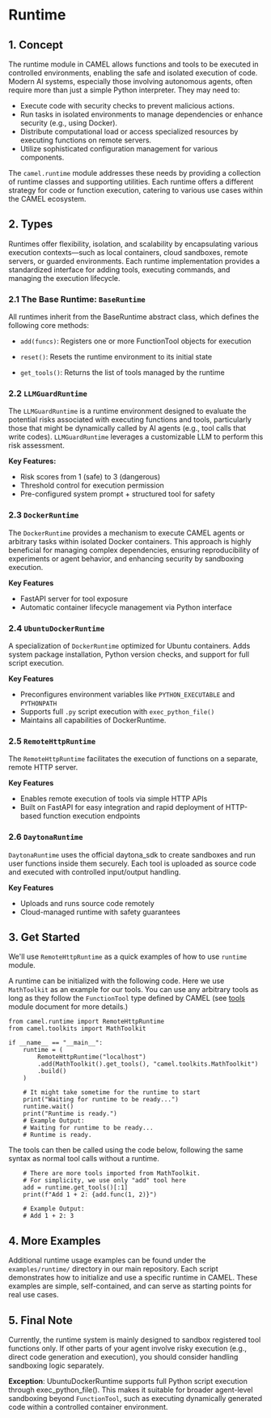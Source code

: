 # Runtime

## 1. Concept
The runtime module in CAMEL allows functions and tools to be executed in 
controlled environments, enabling the safe and isolated execution of code.
Modern AI systems, especially those involving autonomous agents, often 
require more than just a simple Python interpreter. They may need to:

- Execute code with security checks to prevent malicious actions.
- Run tasks in isolated environments to manage dependencies or enhance 
security (e.g., using Docker).
- Distribute computational load or access specialized resources by executing 
functions on remote servers.
- Utilize sophisticated configuration management for various components.

The `camel.runtime` module addresses these needs by providing a collection of 
runtime classes and supporting utilities. Each runtime offers a different 
strategy for code or function execution, catering to various use cases within 
the CAMEL ecosystem.

## 2. Types
Runtimes offer flexibility, isolation, and scalability by encapsulating 
various execution contexts—such as local containers, cloud sandboxes, 
remote servers, or guarded environments.
Each runtime implementation provides a standardized interface for adding 
tools, executing commands, and managing the execution lifecycle.

### 2.1 The Base Runtime: `BaseRuntime`
All runtimes inherit from the BaseRuntime abstract class, which defines the 
following core methods:

- `add(funcs)`: Registers one or more FunctionTool objects for execution

- `reset()`: Resets the runtime environment to its initial state

- `get_tools()`: Returns the list of tools managed by the runtime

### 2.2 `LLMGuardRuntime`

The `LLMGuardRuntime` is a runtime environment designed to evaluate 
the potential risks associated with executing functions and tools, 
particularly those that might be dynamically called by AI agents 
(e.g., tool calls that write codes).
`LLMGuardRuntime` leverages a customizable LLM to
perform this risk assessment.

**Key Features:**

- Risk scores from 1 (safe) to 3 (dangerous)
- Threshold control for execution permission
- Pre-configured system prompt + structured tool for safety

### 2.3 `DockerRuntime`

The `DockerRuntime` provides a mechanism to
execute CAMEL agents or arbitrary tasks
within isolated Docker containers. This approach is highly beneficial
for managing complex dependencies, 
ensuring reproducibility of experiments or agent behavior, 
and enhancing security by sandboxing execution.

**Key Features**

- FastAPI server for tool exposure
- Automatic container lifecycle management via Python interface

### 2.4 `UbuntuDockerRuntime`
A specialization of `DockerRuntime` optimized for Ubuntu containers. 
Adds system package installation, Python version checks, 
and support for full script execution.

**Key Features**

- Preconfigures environment variables like `PYTHON_EXECUTABLE` and `PYTHONPATH`
- Supports full `.py` script execution with `exec_python_file()`
- Maintains all capabilities of DockerRuntime.

### 2.5 `RemoteHttpRuntime`

The `RemoteHttpRuntime` facilitates the execution of functions on a separate,
remote HTTP server. 

**Key Features**

- Enables remote execution of tools via simple HTTP APIs
- Built on FastAPI for easy integration and rapid deployment
 of HTTP-based function execution endpoints

### 2.6 `DaytonaRuntime`

`DaytonaRuntime` uses the official daytona_sdk to create sandboxes and run user
functions inside them securely.
Each tool is uploaded as source code and executed with controlled input/output
handling.

**Key Features**
- Uploads and runs source code remotely
- Cloud-managed runtime with safety guarantees



## 3. Get Started

We'll use `RemoteHttpRuntime` as a quick examples of how to use 
`runtime` module.

A runtime can be initialized with the following code. Here we use
`MathToolkit` as an example for our tools. You can use any arbitrary tools as
long as they follow the `FunctionTool` type defined by CAMEL (see [tools](
./tools.md) 
module document for more details.)
```
from camel.runtime import RemoteHttpRuntime
from camel.toolkits import MathToolkit

if __name__ == "__main__":
    runtime = (
        RemoteHttpRuntime("localhost")
        .add(MathToolkit().get_tools(), "camel.toolkits.MathToolkit")
        .build()
    )
    
    # It might take sometime for the runtime to start
    print("Waiting for runtime to be ready...")
    runtime.wait()
    print("Runtime is ready.")
    # Example Output:
    # Waiting for runtime to be ready...
    # Runtime is ready.
```


The tools can then be called using the code below, 
following the same syntax as normal tool calls without a runtime.

```
    # There are more tools imported from MathToolkit. 
    # For simplicity, we use only "add" tool here
    add = runtime.get_tools()[:1]  
    print(f"Add 1 + 2: {add.func(1, 2)}")
    
    # Example Output:
    # Add 1 + 2: 3
```


## 4. More Examples
Additional runtime usage examples can be found under the `examples/runtime/` 
directory in our main repository. Each script demonstrates how to initialize 
and use a specific runtime in CAMEL. These examples are simple, 
self-contained, and can serve as starting points for real use cases.
## 5. Final Note
Currently, the runtime system is mainly designed to sandbox registered tool 
functions only. If other parts of your agent involve 
risky execution (e.g., direct code generation
and execution), you should consider handling sandboxing logic separately.

**Exception**: UbuntuDockerRuntime supports full Python script execution 
through exec_python_file(). This makes it suitable for broader agent-level 
sandboxing beyond `FunctionTool`, such as executing dynamically generated code
within a controlled container environment.
